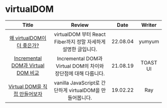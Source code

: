 # virtualDOM

|                                                                                                                                Title                                                                                                                                |                             Review                             |   Date   |  Writer  |
| :-----------------------------------------------------------------------------------------------------------------------------------------------------------------------------------------------------------------------------------------------------------------: | :------------------------------------------------------------: | :------: | :------: |
|                                           <a href="https://velog.io/@yesbb/virtual-dom%EC%9D%98-%EC%84%B1%EB%8A%A5%EC%9D%B4-%EB%8D%94-%EC%A2%8B%EC%9D%80%EC%9D%B4%EC%9C%A0" target="_blank">왜 virtualDOM이 더 좋은가?<a>                                           | virtualDOM 부터 React Fiber까지 정말 자세하게 설명한 글입니다. | 22.08.04 |  yumyum  |
|                                                                            <a href="https://ui.toast.com/weekly-pick/ko_20210819" target="_blank">Incremental DOM과 Virtual DOM 비교<a>                                                                             | Incremental DOM과 Virtual DOM의 차이와 장단점에 대해 다룹니다. | 21.08.19 | TOAST UI |
| <a href="https://enro2414-40667.medium.com/virtual-dom-%EB%B2%84%EC%B6%94%EC%96%BC-%EB%8F%94-%EA%B0%80%EC%83%81-%EB%8F%94-%EC%9D%84-%EC%A7%81%EC%A0%91-%EB%A7%8C%EB%93%A4%EC%96%B4%EB%B3%B4%EC%9E%90-1c44606ea9b1" target="_blank">Virtual DOM을 직접 만들어보자<a> |    vanilla JavaScript로 간단하게 virtualDOM을 만들어봅니다.    | 19.02.22 |   Ray    |
